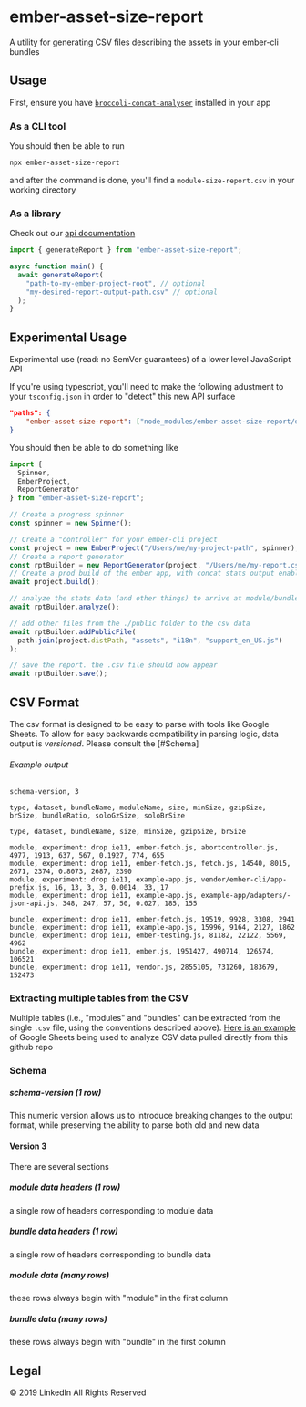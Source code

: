 # ember-asset-size-report

A utility for generating CSV files describing the assets in your ember-cli bundles

## Usage

First, ensure you have [`broccoli-concat-analyser`](https://github.com/stefanpenner/broccoli-concat-analyser/) installed in your app

### As a CLI tool

You should then be able to run

```sh
npx ember-asset-size-report
```

and after the command is done, you'll find a `module-size-report.csv` in your working directory

### As a library

Check out our [api documentation](https://github.com/mike-north/ember-asset-size-report/blob/master/docs/ember-asset-size-report.md)

```ts
import { generateReport } from "ember-asset-size-report";

async function main() {
  await generateReport(
    "path-to-my-ember-project-root", // optional
    "my-desired-report-output-path.csv" // optional
  );
}
```

## Experimental Usage

Experimental use (read: no SemVer guarantees) of a lower level JavaScript API

If you're using typescript, you'll need to make the following adustment to your `tsconfig.json` in order to "detect" this new API surface

```json
"paths": {
    "ember-asset-size-report": ["node_modules/ember-asset-size-report/dist/ember-asset-size-report-beta.d.ts"]
}
```

You should then be able to do something like

```ts
import {
  Spinner,
  EmberProject,
  ReportGenerator
} from "ember-asset-size-report";

// Create a progress spinner
const spinner = new Spinner();

// Create a "controller" for your ember-cli project
const project = new EmberProject("/Users/me/my-project-path", spinner);
// Create a report generator
const rptBuilder = new ReportGenerator(project, "/Users/me/my-report.csv");
// Create a prod build of the ember app, with concat stats output enabled
await project.build();

// analyze the stats data (and other things) to arrive at module/bundle sizes
await rptBuilder.analyze();

// add other files from the ./public folder to the csv data
await rptBuilder.addPublicFile(
  path.join(project.distPath, "assets", "i18n", "support_en_US.js")
);

// save the report. the .csv file should now appear
await rptBuilder.save();
```

## CSV Format

The csv format is designed to be easy to parse with tools like Google Sheets. To allow for easy backwards compatibility in parsing logic, data output is _versioned_. Please consult the [#Schema]

###### Example output

```csv
schema-version, 3

type, dataset, bundleName, moduleName, size, minSize, gzipSize, brSize, bundleRatio, soloGzSize, soloBrSize

type, dataset, bundleName, size, minSize, gzipSize, brSize

module, experiment: drop ie11, ember-fetch.js, abortcontroller.js, 4977, 1913, 637, 567, 0.1927, 774, 655
module, experiment: drop ie11, ember-fetch.js, fetch.js, 14540, 8015, 2671, 2374, 0.8073, 2687, 2390
module, experiment: drop ie11, example-app.js, vendor/ember-cli/app-prefix.js, 16, 13, 3, 3, 0.0014, 33, 17
module, experiment: drop ie11, example-app.js, example-app/adapters/-json-api.js, 348, 247, 57, 50, 0.027, 185, 155

bundle, experiment: drop ie11, ember-fetch.js, 19519, 9928, 3308, 2941
bundle, experiment: drop ie11, example-app.js, 15996, 9164, 2127, 1862
bundle, experiment: drop ie11, ember-testing.js, 81182, 22122, 5569, 4962
bundle, experiment: drop ie11, ember.js, 1951427, 490714, 126574, 106521
bundle, experiment: drop ie11, vendor.js, 2855105, 731260, 183679, 152473
```

### Extracting multiple tables from the CSV

Multiple tables (i.e., "modules" and "bundles" can be extracted from the single `.csv` file, using the conventions described above). [Here is an example](https://docs.google.com/spreadsheets/d/1vhor2qAQtWnTu_GNI4LaLZeu9Li0lZVi-koseZG2tTg/edit?usp=sharing) of Google Sheets being used to analyze CSV data pulled directly from this github repo

### Schema

##### schema-version (1 row)

This numeric version allows us to introduce breaking changes to the output format, while preserving the ability to parse both old and new data

#### Version 3

There are several sections

##### module data headers (1 row)

a single row of headers corresponding to module data

##### bundle data headers (1 row)

a single row of headers corresponding to bundle data

##### module data (many rows)

these rows always begin with "module" in the first column

##### bundle data (many rows)

these rows always begin with "bundle" in the first column

## Legal

&copy; 2019 LinkedIn All Rights Reserved
